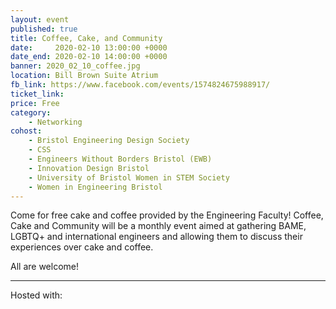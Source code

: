 ```yaml
---
layout: event
published: true
title: Coffee, Cake, and Community
date:     2020-02-10 13:00:00 +0000
date_end: 2020-02-10 14:00:00 +0000
banner: 2020_02_10_coffee.jpg
location: Bill Brown Suite Atrium
fb_link: https://www.facebook.com/events/1574824675988917/
ticket_link:
price: Free
category:
    - Networking
cohost:
    - Bristol Engineering Design Society
    - CSS
    - Engineers Without Borders Bristol (EWB)
    - Innovation Design Bristol
    - University of Bristol Women in STEM Society
    - Women in Engineering Bristol
---
```


Come for free cake and coffee provided by the Engineering Faculty! Coffee, Cake and Community will be a monthly event aimed at gathering BAME, LGBTQ+ and international engineers and allowing them to discuss their experiences over cake and coffee.

All are welcome!

---
Hosted with:

